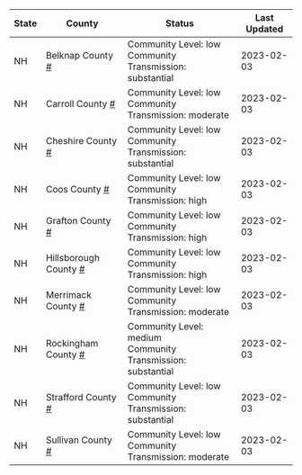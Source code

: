 State | County | Status | Last Updated
--- | --- | --- | --- 
NH | Belknap County <a href="#belknap_county">#</a> | <a name="belknap_county"></a>Community Level: low<br/>Community Transmission: substantial | 2023-02-03
NH | Carroll County <a href="#carroll_county">#</a> | <a name="carroll_county"></a>Community Level: low<br/>Community Transmission: moderate | 2023-02-03
NH | Cheshire County <a href="#cheshire_county">#</a> | <a name="cheshire_county"></a>Community Level: low<br/>Community Transmission: substantial | 2023-02-03
NH | Coos County <a href="#coos_county">#</a> | <a name="coos_county"></a>Community Level: low<br/>Community Transmission: high | 2023-02-03
NH | Grafton County <a href="#grafton_county">#</a> | <a name="grafton_county"></a>Community Level: low<br/>Community Transmission: high | 2023-02-03
NH | Hillsborough County <a href="#hillsborough_county">#</a> | <a name="hillsborough_county"></a>Community Level: low<br/>Community Transmission: high | 2023-02-03
NH | Merrimack County <a href="#merrimack_county">#</a> | <a name="merrimack_county"></a>Community Level: low<br/>Community Transmission: moderate | 2023-02-03
NH | Rockingham County <a href="#rockingham_county">#</a> | <a name="rockingham_county"></a>Community Level: medium<br/>Community Transmission: substantial | 2023-02-03
NH | Strafford County <a href="#strafford_county">#</a> | <a name="strafford_county"></a>Community Level: low<br/>Community Transmission: substantial | 2023-02-03
NH | Sullivan County <a href="#sullivan_county">#</a> | <a name="sullivan_county"></a>Community Level: low<br/>Community Transmission: moderate | 2023-02-03
